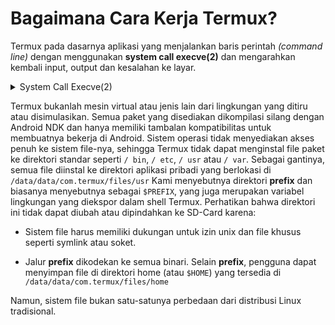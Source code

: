 # Bagaimana Cara Kerja Termux?

Termux pada dasarnya aplikasi yang menjalankan baris perintah _(command line)_ dengan menggunakan **system call execve(2)** dan mengarahkan kembali input, output dan kesalahan ke layar.

<details>
    <summary>System Call Execve(2)</summary>
execve(2) adalah salah satu system call di Unix/Linux yang digunakan untuk mengganti program yang sedang berjalan dalam sebuah proses dengan program baru. System call ini adalah inti dari implementasi eksekusi program pada sistem operasi berbasis Unix.

Fungsi dari **execve** adalah memungkinkan sebuah proses menjalankan program baru dengan mengganti kode, data, dan konteks eksekusi yang ada dengan milik program baru. Proses yang menjalankan execve tidak membuat proses baru, tetapi mengubah proses yang ada menjadi program yang diminta.

**Contoh:**

Berikut cara **execve** bekerja dalam skenario nyata di Termux menjalankan python.

Saat Anda menjalankan python di Termux:

`$ python`

1. Shell membaca input.

2. Shell menggunakan `$PATH` untuk menemukan `/data/data/com.termux/files/usr/bin/python`.

3. Shell memanggil **execve** untuk mengganti proses dengan interpreter Python. Shell akan memanggil `execve("/data/data/com.termux/files/usr/bin/python", args, envp)` untuk menjalankan perintah `python`.
</details>

Termux bukanlah mesin virtual atau jenis lain dari lingkungan yang ditiru atau disimulasikan. Semua paket yang disediakan dikompilasi silang dengan Android NDK dan hanya memiliki tambalan kompatibilitas untuk membuatnya bekerja di Android. Sistem operasi tidak menyediakan akses penuh ke sistem file-nya, sehingga Termux tidak dapat menginstal file paket ke direktori standar seperti `/ bin`, `/ etc`, `/ usr` atau `/ var`. Sebagai gantinya, semua file diinstal ke direktori aplikasi pribadi yang berlokasi di `/data/data/com.termux/files/usr`
Kami menyebutnya direktori **prefix** dan biasanya menyebutnya sebagai `$PREFIX`, yang juga merupakan variabel lingkungan yang diekspor dalam shell Termux. Perhatikan bahwa direktori ini tidak dapat diubah atau dipindahkan ke SD-Card karena:

- Sistem file harus memiliki dukungan untuk izin unix dan file khusus seperti symlink atau soket.

- Jalur **prefix** dikodekan ke semua binari.
  Selain **prefix**, pengguna dapat menyimpan file di direktori home (atau `$HOME`) yang tersedia di `/data/data/com.termux/files/home`

Namun, sistem file bukan satu-satunya perbedaan dari distribusi Linux tradisional.
